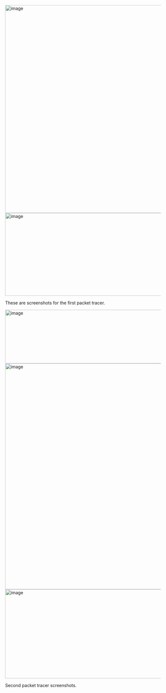 <img width="932" height="670" alt="image" src="https://github.com/user-attachments/assets/4fc4e575-0959-40f5-b711-ab9ceaf993ca" />
<img width="916" height="267" alt="image" src="https://github.com/user-attachments/assets/da5f4e65-dad0-4c1c-8075-7bed58540762" />

These are screenshots for the first packet tracer.

<img width="586" height="173" alt="image" src="https://github.com/user-attachments/assets/8f076e9b-e338-4338-a59e-ae22b579aaba" />
<img width="846" height="728" alt="image" src="https://github.com/user-attachments/assets/5c200a23-892d-427f-86e5-3c0472fbd921" />
<img width="796" height="287" alt="image" src="https://github.com/user-attachments/assets/c6d26eea-b253-474f-a87f-2b509eb7b16d" />

Second packet tracer screenshots.

